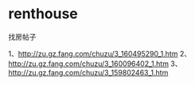 renthouse
=========

找房帖子

1、http://zu.gz.fang.com/chuzu/3_160495290_1.htm
2、http://zu.gz.fang.com/chuzu/3_160096402_1.htm
3、http://zu.gz.fang.com/chuzu/3_159802463_1.htm
